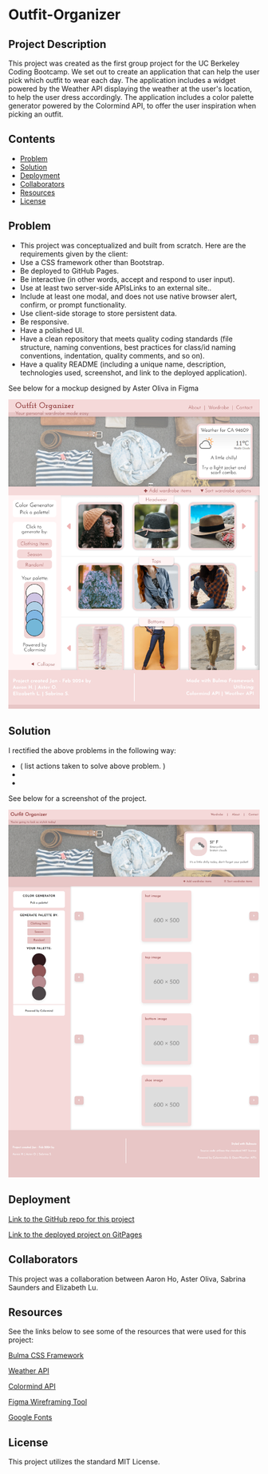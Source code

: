 # Outfit-Organizer

## Project Description

This project was created as the first group project for the UC Berkeley Coding Bootcamp. We set out to create an application that can help the user pick which outfit to wear each day. The application includes a widget powered by the Weather API displaying the weather at the user's location, to help the user dress accordingly. The application includes a color palette generator powered by the Colormind API, to offer the user inspiration when picking an outfit.

## Contents

- [Problem](#problem)
- [Solution](#solution)
- [Deployment](#deployment)
- [Collaborators](#collaborators)
- [Resources](#resources)
- [License](#License)

## Problem

- This project was conceptualized and built from scratch. Here are the requirements given by the client:
- Use a CSS framework other than Bootstrap.
- Be deployed to GitHub Pages.
- Be interactive (in other words, accept and respond to user input).
- Use at least two server-side APIsLinks to an external site..
- Include at least one modal, and does not use native browser alert, confirm, or prompt functionality.
- Use client-side storage to store persistent data.
- Be responsive.
- Have a polished UI.
- Have a clean repository that meets quality coding standards (file structure, naming conventions, best practices for class/id naming conventions, indentation, quality comments, and so on).
- Have a quality README (including a unique name, description, technologies used, screenshot, and link to the deployed application).

See below for a mockup designed by Aster Oliva in Figma

![Outfit Organizer mockup image](assets/images/outfit-organizer-mockup.png)

## Solution

I rectified the above problems in the following way:

- ( list actions taken to solve above problem. )
-
-

See below for a screenshot of the project.

![Screenshot of deployed project](assets/images/project-screenshot.png)

## Deployment

[Link to the GitHub repo for this project](https://github.com/Sabrinasaunders/outfit-organizer)

[Link to the deployed project on GitPages](https://Sabrinasaunders.github.io/outfit-organizer)

## Collaborators

This project was a collaboration between Aaron Ho, Aster Oliva, Sabrina Saunders and Elizabeth Lu.

## Resources

See the links below to see some of the resources that were used for this project:

[Bulma CSS Framework](https://bulma.io/documentation/overview/start/)

[Weather API](https://openweathermap.org/api)

[Colormind API](http://colormind.io/)

[Figma Wireframing Tool](https://www.figma.com/)

[Google Fonts](https://fonts.google.com/)

## License

This project utilizes the standard MIT License.
